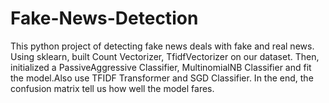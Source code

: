 # Fake-News-Detection
This python project of detecting fake news deals with fake and real news. Using sklearn,  built Count Vectorizer, TfidfVectorizer on our dataset. Then,  initialized a PassiveAggressive Classifier, MultinomialNB Classifier and fit the model.Also use TFIDF Transformer and SGD Classifier. In the end,  the confusion matrix tell us how well the model fares.
